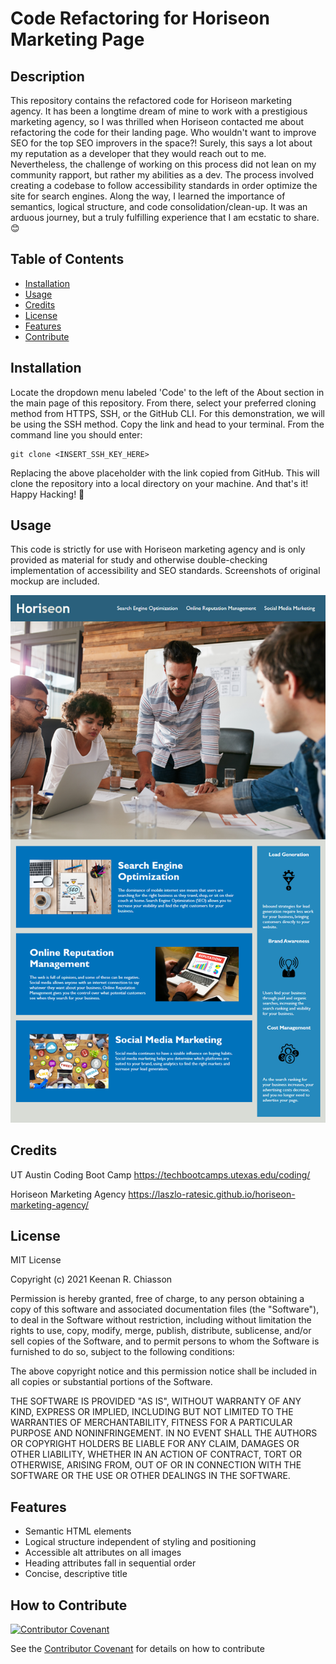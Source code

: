 # Code Refactoring for Horiseon Marketing Page

## Description
This repository contains the refactored code for Horiseon marketing agency. It has been a longtime dream of mine to work with a prestigious marketing agency, so I was thrilled when Horiseon contacted me about refactoring the code for their landing page. Who wouldn't want to improve SEO for the top SEO improvers in the space?! Surely, this says a lot about my reputation as a developer that they would reach out to me. Nevertheless, the challenge of working on this process did not lean on my community rapport, but rather my abilities as a dev. The process involved creating a codebase to follow accessibility standards in order optimize the site for search engines. Along the way, I learned the importance of semantics, logical structure, and code consolidation/clean-up. It was an arduous journey, but a truly fulfilling experience that I am ecstatic to share. 😊

## Table of Contents
- [Installation](#installation)
- [Usage](#usage)
- [Credits](#credits)
- [License](#license)
- [Features](#features)
- [Contribute](#contribute)

## Installation
Locate the dropdown menu labeled 'Code' to the left of the About section in the main page of this repository. From there, select your preferred cloning method from HTTPS, SSH, or the GitHub CLI. For this demonstration, we will be using the SSH method. Copy the link and head to your terminal. From the command line you should enter:

    git clone <INSERT_SSH_KEY_HERE>

Replacing the above placeholder with the link copied from GitHub. This will clone the repository into a local directory on your machine. And that's it! Happy Hacking! 🚀

## Usage
This code is strictly for use with Horiseon marketing agency and is only provided as material for study and otherwise double-checking implementation of accessibility and SEO standards. Screenshots of original mockup are included.

   ![Mockup of Horiseon marketing agency landing page.](./assets/images/mockup-screenshot.png)

## Credits
UT Austin Coding Boot Camp https://techbootcamps.utexas.edu/coding/

Horiseon Marketing Agency https://laszlo-ratesic.github.io/horiseon-marketing-agency/

## License
MIT License

Copyright (c) 2021 Keenan R. Chiasson

Permission is hereby granted, free of charge, to any person obtaining a copy
of this software and associated documentation files (the "Software"), to deal
in the Software without restriction, including without limitation the rights
to use, copy, modify, merge, publish, distribute, sublicense, and/or sell
copies of the Software, and to permit persons to whom the Software is
furnished to do so, subject to the following conditions:

The above copyright notice and this permission notice shall be included in all
copies or substantial portions of the Software.

THE SOFTWARE IS PROVIDED "AS IS", WITHOUT WARRANTY OF ANY KIND, EXPRESS OR
IMPLIED, INCLUDING BUT NOT LIMITED TO THE WARRANTIES OF MERCHANTABILITY,
FITNESS FOR A PARTICULAR PURPOSE AND NONINFRINGEMENT. IN NO EVENT SHALL THE
AUTHORS OR COPYRIGHT HOLDERS BE LIABLE FOR ANY CLAIM, DAMAGES OR OTHER
LIABILITY, WHETHER IN AN ACTION OF CONTRACT, TORT OR OTHERWISE, ARISING FROM,
OUT OF OR IN CONNECTION WITH THE SOFTWARE OR THE USE OR OTHER DEALINGS IN THE
SOFTWARE.

## Features
- Semantic HTML elements
- Logical structure independent of styling and positioning
- Accessible alt attributes on all images
- Heading attributes fall in sequential order
- Concise, descriptive title

## How to Contribute
[![Contributor Covenant](https://img.shields.io/badge/Contributor%20Covenant-2.1-4baaaa.svg)](code_of_conduct.md)

See the [Contributor Covenant](https://www.contributor-covenant.org/) for details on how to contribute

